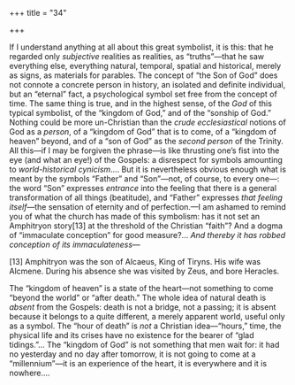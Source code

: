 +++
title = "34"

+++

If I understand anything at all about this great symbolist, it is this: that he regarded only *subjective* realities as realities, as “truths”—that he saw everything else, everything natural, temporal, spatial and historical, merely as signs, as materials for parables. The concept of “the Son of God” does not connote a concrete person in history, an isolated and definite individual, but an “eternal” fact, a psychological symbol set free from the concept of time. The same thing is true, and in the highest sense, of the *God* of this typical symbolist, of the “kingdom of God,” and of the “sonship of God.” Nothing could be more un-Christian than the *crude ecclesiastical* notions of God as a *person*, of a “kingdom of God” that is to come, of a “kingdom of heaven” beyond, and of a “son of God” as the *second person* of the Trinity. All this—if I may be forgiven the phrase—is like thrusting one’s fist into the eye \(and what an eye\!\) of the Gospels: a disrespect for symbols amounting to *world-historical cynicism*.... But it is nevertheless obvious enough what is meant by the symbols “Father” and “Son”—not, of course, to every one—: the word “Son” expresses *entrance* into the feeling that there is a general transformation of all things \(beatitude\), and “Father” expresses *that feeling itself*—the sensation of eternity and of perfection.—I am ashamed to remind you of what the church has made of this symbolism: has it not set an Amphitryon story\[13\] at the threshold of the Christian “faith”? And a dogma of “immaculate conception” for good measure?... *And thereby it has robbed conception of its immaculateness*—


\[13\] Amphitryon was the son of Alcaeus, King of Tiryns. His wife was Alcmene. During his absence she was visited by Zeus, and bore Heracles.


The “kingdom of heaven” is a state of the heart—not something to come “beyond the world” or “after death.” The whole idea of natural death is *absent* from the Gospels: death is not a bridge, not a passing; it is absent because it belongs to a quite different, a merely apparent world, useful only as a symbol. The “hour of death” is *not* a Christian idea—“hours,” time, the physical life and its crises have no existence for the bearer of “glad tidings.”... The “kingdom of God” is not something that men wait for: it had no yesterday and no day after tomorrow, it is not going to come at a “millennium”—it is an experience of the heart, it is everywhere and it is nowhere....
